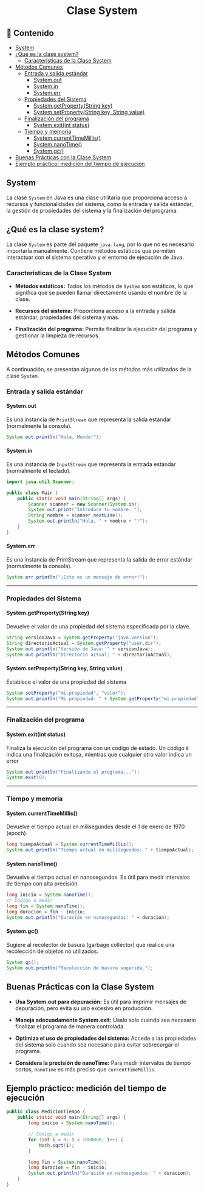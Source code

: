 <h1 align="center">Clase System</h1>

<h2>📑 Contenido</h2>

- [System](#system)
- [¿Qué es la clase system?](#qué-es-la-clase-system)
  - [Características de la Clase System](#características-de-la-clase-system)
- [Métodos Comunes](#métodos-comunes)
  - [Entrada y salida estándar](#entrada-y-salida-estándar)
    - [System.out](#systemout)
    - [System.in](#systemin)
    - [System.err](#systemerr)
  - [Propiedades del Sistema](#propiedades-del-sistema)
    - [System.getProperty(String key)](#systemgetpropertystring-key)
    - [System.setProperty(String key, String value)](#systemsetpropertystring-key-string-value)
  - [Finalización del programa](#finalización-del-programa)
    - [System.exit(int status)](#systemexitint-status)
  - [Tiempo y memoria](#tiempo-y-memoria)
    - [System.currentTimeMillis()](#systemcurrenttimemillis)
    - [System.nanoTime()](#systemnanotime)
    - [System.gc()](#systemgc)
- [Buenas Prácticas con la Clase System](#buenas-prácticas-con-la-clase-system)
- [Ejemplo práctico: medición del tiempo de ejecución](#ejemplo-práctico-medición-del-tiempo-de-ejecución)

## System

La clase `System` en Java es una clase utilitaria que proporciona acceso a recursos y funcionalidades del sistema, como la entrada y salida estándar, la gestión de propiedades del sistema y la finalización del programa.

## ¿Qué es la clase system?

La clase `System` es parte del paquete `java.lang`, por lo que no es necesario importarla manualmente. Contiene métodos estáticos que permiten interactuar con el sistema operativo y el entorno de ejecución de Java.

### Características de la Clase System

- **Métodos estáticos:** Todos los métodos de `System` son estáticos, lo que significa que se pueden llamar directamente usando el nombre de la clase.

- **Recursos del sistema:** Proporciona acceso a la entrada y salida estándar, propiedades del sistema y más.

- **Finalización del programa:** Permite finalizar la ejecución del programa y gestionar la limpieza de recursos.

## Métodos Comunes

A continuación, se presentan algunos de los métodos más utilizados de la clase `System`.

### Entrada y salida estándar

#### System.out

Es una instancia de `PrintStream` que representa la salida estándar (normalmente la consola).

```java
System.out.println("Hola, Mundo!");
```

#### System.in

Es una instancia de `InputStream` que representa la entrada estándar (normalmente el teclado).

```java
import java.util.Scanner;

public class Main {
    public static void main(String[] args) {
        Scanner scanner = new Scanner(System.in);
        System.out.print("Introduce tu nombre: ");
        String nombre = scanner.nextLine();
        System.out.println("Hola, " + nombre + "!");
    }
}
```

#### System.err

Es una instancia de PrintStream que representa la salida de error estándar (normalmente la consola).

```java
System.err.println("¡Esto es un mensaje de error!");
```

---

### Propiedades del Sistema

#### System.getProperty(String key)

Devuelve el valor de una propiedad del sistema especificada por la clave.

```java
String versionJava = System.getProperty("java.version");
String directorioActual = System.getProperty("user.dir");
System.out.println("Versión de Java: " + versionJava);
System.out.println("Directorio actual: " + directorioActual);
```

#### System.setProperty(String key, String value)

Establece el valor de una propiedad del sistema

```java
System.setProperty("mi.propiedad", "valor");
System.out.println("Mi propiedad: " + System.getProperty("mi.propiedad"));
```

---

### Finalización del programa

#### System.exit(int status)

Finaliza la ejecución del programa con un código de estado. Un código `0` indica una finalización exitosa, mientras que cualquier otro valor indica un error

```java
System.out.println("Finalizando el programa...");
System.exit(0);
```

---

### Tiempo y memoria

#### System.currentTimeMillis()

Devuelve el tiempo actual en milisegundos desde el 1 de enero de 1970 (epoch).

```java
long tiempoActual = System.currentTimeMillis();
System.out.println("Tiempo actual en milisegundos: " + tiempoActual);
```

#### System.nanoTime()

Devuelve el tiempo actual en nanosegundos. Es útil para medir intervalos de tiempo con alta precisión.

```java
long inicio = System.nanoTime();
// Código a medir
long fin = System.nanoTime();
long duracion = fin - inicio;
System.out.println("Duración en nanosegundos: " + duracion);
```

#### System.gc()

Sugiere al recolector de basura (garbage collector) que realice una recolección de objetos no utilizados.

```java
System.gc();
System.out.println("Recolección de basura sugerida.");
```

## Buenas Prácticas con la Clase System

- **Usa System.out para depuración:** Es útil para imprimir mensajes de depuración, pero evita su uso excesivo en producción.

- **Maneja adecuadamente System.exit:** Úsalo solo cuando sea necesario finalizar el programa de manera controlada.

- **Optimiza el uso de propiedades del sistema:** Accede a las propiedades del sistema solo cuando sea necesario para evitar sobrecargar el programa.

- **Considera la precisión de nanoTime:** Para medir intervalos de tiempo cortos, `nanoTime` es más preciso que `currentTimeMillis`.

## Ejemplo práctico: medición del tiempo de ejecución

```java
public class MedicionTiempo {
    public static void main(String[] args) {
        long inicio = System.nanoTime();

        // Código a medir
        for (int i = 0; i < 1000000; i++) {
            Math.sqrt(i);
        }

        long fin = System.nanoTime();
        long duracion = fin - inicio;
        System.out.println("Duración en nanosegundos: " + duracion);
    }
}
```

